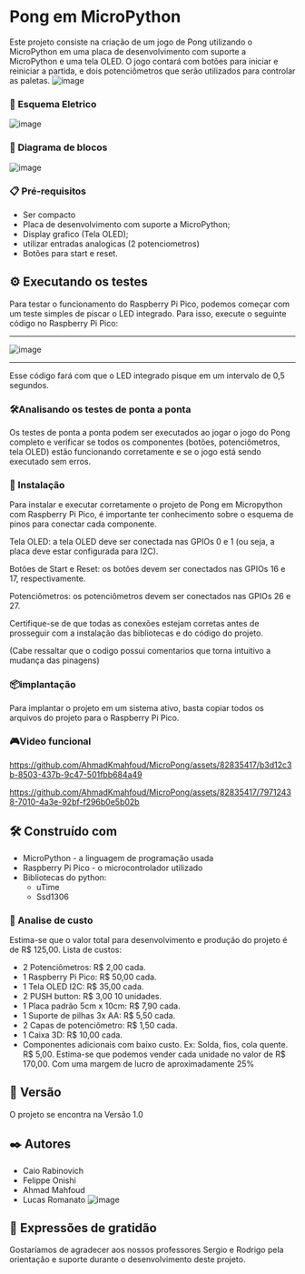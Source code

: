 # Pong em MicroPython

Este projeto consiste na criação de um jogo de Pong utilizando o MicroPython em uma placa de desenvolvimento com suporte a MicroPython e uma tela OLED. O jogo contará com botões para iniciar e reiniciar a partida, e dois potenciômetros que serão utilizados para controlar as paletas.
![image](https://github.com/AhmadKmahfoud/MicroPong/assets/82835417/e1a74199-1585-48f5-9bf5-7263e9f90bc3)

### 🚀 Esquema Eletrico
![image](https://github.com/AhmadKmahfoud/MicroPong/assets/82835417/c6cc07fa-4265-47e7-8c5a-74f701d13826)


### 🧱 Diagrama de blocos
![image](https://user-images.githubusercontent.com/82835417/235049069-e432b852-4df9-42a7-923d-1500570943a5.png)


### 📋 Pré-requisitos
- Ser compacto
- Placa de desenvolvimento com suporte a MicroPython;
- Display grafico (Tela OLED);
- utilizar entradas analogicas (2 potenciometros)
- Botões para start e reset.

## ⚙️ Executando os testes
Para testar o funcionamento do Raspberry Pi Pico, podemos começar com um teste simples de piscar o LED integrado. Para isso, execute o seguinte código no Raspberry Pi Pico:

**********************************************************************************************************************************************************************
![image](https://user-images.githubusercontent.com/82835417/235049382-6a7e1c97-7ff9-48c1-a9c9-099474b79bff.png)

**********************************************************************************************************************************************************************
Esse código fará com que o LED integrado pisque em um intervalo de 0,5 segundos.

### 🛠️Analisando os testes de ponta a ponta
Os testes de ponta a ponta podem ser executados ao jogar o jogo do Pong completo e verificar se todos os componentes (botões, potenciômetros, tela OLED) estão funcionando corretamente e se o jogo está sendo executado sem erros.


### 🔧 Instalação
Para instalar e executar corretamente o projeto de Pong em Micropython com Raspberry Pi Pico, é importante ter conhecimento sobre o esquema de pinos para conectar cada componente.

Tela OLED: a tela OLED deve ser conectada nas GPIOs 0 e 1 (ou seja, a placa deve estar configurada para I2C).

Botões de Start e Reset: os botões devem ser conectados nas GPIOs 16 e 17, respectivamente.

Potenciômetros: os potenciômetros devem ser conectados nas GPIOs 26 e 27.

Certifique-se de que todas as conexões estejam corretas antes de prosseguir com a instalação das bibliotecas e do código do projeto.

(Cabe ressaltar que o codigo possui comentarios que torna intuitivo a mudança das pinagens)

### 📦implantação
Para implantar o projeto em um sistema ativo, basta copiar todos os arquivos do projeto para o Raspberry Pi Pico.


### 🎮Video funcional


https://github.com/AhmadKmahfoud/MicroPong/assets/82835417/b3d12c3b-8503-437b-9c47-501fbb684a49



https://github.com/AhmadKmahfoud/MicroPong/assets/82835417/79712438-7010-4a3e-92bf-f296b0e5b02b




## 🛠️ Construído com
- MicroPython - a linguagem de programação usada
- Raspberry Pi Pico - o microcontrolador utilizado
- Bibliotecas do python:
    - uTime
    - Ssd1306
### 💸 Analise de custo
Estima-se que o valor total para desenvolvimento e produção do projeto é de R$ 125,00. Lista de custos:
- 2 Potenciômetros: R$ 2,00 cada.
- 1 Raspberry Pi Pico: R$ 50,00 cada.  
- 1 Tela OLED I2C: R$ 35,00 cada.
- 2 PUSH button: R$ 3,00 10 unidades.
- 1 Placa padrão 5cm x 10cm: R$ 7,90 cada.
- 1 Suporte de pilhas 3x AA: R$ 5,50 cada.
- 2 Capas de potenciômetro: R$ 1,50 cada.
- 1 Caixa 3D: R$ 10,00 cada.
- Componentes adicionais com baixo custo. Ex: Solda, fios, cola quente. R$ 5,00.
Estima-se que podemos vender cada unidade no valor de R$ 170,00. Com uma margem de lucro de aproximadamente 25%

## 📌 Versão

O projeto se encontra na Versão 1.0

## ✒️ Autores
- Caio Rabinovich
- Felippe Onishi
- Ahmad Mahfoud
- Lucas Romanato
![image](https://github.com/AhmadKmahfoud/MicroPong/assets/82835417/24e8a13e-b8ae-4654-ac77-243a514ce574)


## 🎁 Expressões de gratidão
Gostaríamos de agradecer aos nossos professores Sergio e Rodrigo pela orientação e suporte durante o desenvolvimento deste projeto.
